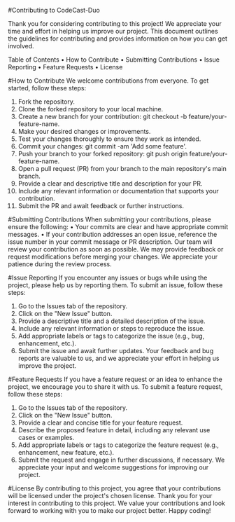 #Contributing to CodeCast-Duo

Thank you for considering contributing to this project! We appreciate your time and effort in helping us improve our project. This document outlines the guidelines for contributing and provides information on how you can get involved.

Table of Contents
•	How to Contribute
•	Submitting Contributions
•	Issue Reporting
•	Feature Requests
•	License

#How to Contribute
We welcome contributions from everyone. To get started, follow these steps:
1.	Fork the repository.
2.	Clone the forked repository to your local machine.
3.	Create a new branch for your contribution: git checkout -b feature/your-feature-name.
4.	Make your desired changes or improvements.
5.	Test your changes thoroughly to ensure they work as intended.
6.	Commit your changes: git commit -am 'Add some feature'.
7.	Push your branch to your forked repository: git push origin feature/your-feature-name.
8.	Open a pull request (PR) from your branch to the main repository's main branch.
9.	Provide a clear and descriptive title and description for your PR.
10.	Include any relevant information or documentation that supports your contribution.
11.	Submit the PR and await feedback or further instructions.

#Submitting Contributions
When submitting your contributions, please ensure the following:
•	Your commits are clear and have appropriate commit messages.
•	If your contribution addresses an open issue, reference the issue number in your commit message or PR description.
Our team will review your contribution as soon as possible. We may provide feedback or request modifications before merging your changes. We appreciate your patience during the review process.

#Issue Reporting
If you encounter any issues or bugs while using the project, please help us by reporting them. To submit an issue, follow these steps:
1.	Go to the Issues tab of the repository.
2.	Click on the "New Issue" button.
3.	Provide a descriptive title and a detailed description of the issue.
4.	Include any relevant information or steps to reproduce the issue.
5.	Add appropriate labels or tags to categorize the issue (e.g., bug, enhancement, etc.).
6.	Submit the issue and await further updates.
Your feedback and bug reports are valuable to us, and we appreciate your effort in helping us improve the project.

#Feature Requests
If you have a feature request or an idea to enhance the project, we encourage you to share it with us. To submit a feature request, follow these steps:
1.	Go to the Issues tab of the repository.
2.	Click on the "New Issue" button.
3.	Provide a clear and concise title for your feature request.
4.	Describe the proposed feature in detail, including any relevant use cases or examples.
5.	Add appropriate labels or tags to categorize the feature request (e.g., enhancement, new feature, etc.).
6.	Submit the request and engage in further discussions, if necessary.
We appreciate your input and welcome suggestions for improving our project.

#License
By contributing to this project, you agree that your contributions will be licensed under the project's chosen license.
Thank you for your interest in contributing to this project. We value your contributions and look forward to working with you to make our project better. Happy coding!

